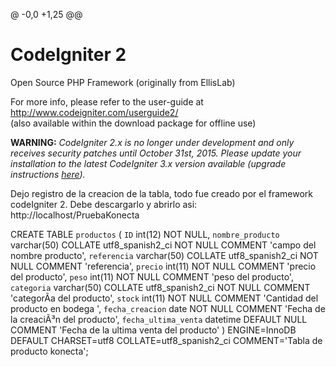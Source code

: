 

@ -0,0 +1,25 @@
# CodeIgniter 2
Open Source PHP Framework (originally from EllisLab)

For more info, please refer to the user-guide at http://www.codeigniter.com/userguide2/  
(also available within the download package for offline use)

**WARNING:** *CodeIgniter 2.x is no longer under development and only receives security patches until October 31st, 2015.
Please update your installation to the latest CodeIgniter 3.x version available
(upgrade instructions [here](http://www.codeigniter.com/userguide3/installation/upgrade_300.html)).*


Dejo registro de la creacion de la tabla, todo fue creado por el framework codeIgniter 2. 
Debe descargarlo y abrirlo asi: http://localhost/PruebaKonecta

CREATE TABLE `productos` (
  `ID` int(12) NOT NULL,
  `nombre_producto` varchar(50) COLLATE utf8_spanish2_ci NOT NULL COMMENT 'campo del nombre producto',
  `referencia` varchar(50) COLLATE utf8_spanish2_ci NOT NULL COMMENT 'referencia',
  `precio` int(11) NOT NULL COMMENT 'precio del producto',
  `peso` int(11) NOT NULL COMMENT 'peso del producto',
  `categoria` varchar(50) COLLATE utf8_spanish2_ci NOT NULL COMMENT 'categorÃ­a del producto',
  `stock` int(11) NOT NULL COMMENT 'Cantidad del producto en bodega ',
  `fecha_creacion` date NOT NULL COMMENT 'Fecha de la creaciÃ³n del producto',
  `fecha_ultima_venta` datetime DEFAULT NULL COMMENT 'Fecha de la ultima venta del producto'
) ENGINE=InnoDB DEFAULT CHARSET=utf8 COLLATE=utf8_spanish2_ci COMMENT='Tabla de producto konecta';
